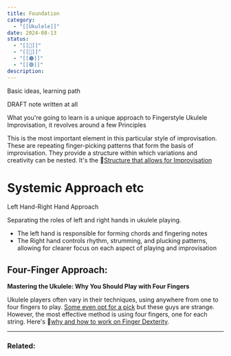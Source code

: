 ```yaml
---
title: Foundation
category:
  - "[[Ukulele]]"
date: 2024-08-13
status:
  - "[[🌱]]"
  - "[[🔴]]"
  - "[[🟠]]"
  - "[[🟢]]"
description:
---
```







Basic ideas, learning path 

DRAFT note written at all

What you're going to learn is a unique approach to Fingerstyle Ukulele Improvisation, it revolves around a few Principles



This is the most important element in this particular style of improvisation. These are repeating finger-picking patterns that form the basis of improvisation. They provide a structure within which variations and creativity can be nested. It's the 📝[Structure that allows for Improvisation]()


# Systemic Approach etc 
Left Hand-Right Hand Approach

Separating the roles of left and right hands in ukulele playing. 
- The left hand is responsible for forming chords and fingering notes
- The Right hand controls rhythm, strumming, and plucking patterns, allowing for clearer focus on each aspect of playing and improvisation

## Four-Finger Approach:

**Mastering the Ukulele: Why You Should Play with Four Fingers**

Ukulele players often vary in their techniques, using anywhere from one to four fingers to play. [Some even opt for a pick](/notes/pick) but these guys are strange. However, the most effective method is using four fingers, one for each string. Here's 📝[why and how to work on Finger Dexterity]().




---
### Related: